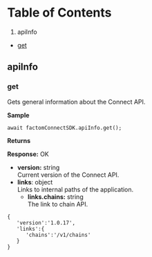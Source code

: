 # Table of Contents

1. apiInfo
- [get](#get)

apiInfo
-------
### get <a name="get"></a>

Gets general information about the Connect API.

**Sample**  <a name="sample"></a>
```JS
await factomConnectSDK.apiInfo.get();
```

**Returns** <a name="returns"></a></br> 

**Response:** OK
-   **version:** string </br> Current version of the Connect API.
-   **links**: object </br> Links to internal paths of the application.
	-   **links.chains:** string </br> The link to chain API.

```JS
{  
   'version':'1.0.17',
   'links':{  
      'chains':'/v1/chains'
   }
}
```
